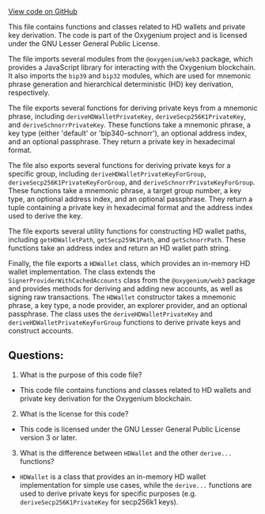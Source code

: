 [View code on GitHub](https://github.com/oxygenium/oxygenium-web3/packages/web3-wallet/src/hd-wallet.ts)

This file contains functions and classes related to HD wallets and private key derivation. The code is part of the Oxygenium project and is licensed under the GNU Lesser General Public License.

The file imports several modules from the `@oxygenium/web3` package, which provides a JavaScript library for interacting with the Oxygenium blockchain. It also imports the `bip39` and `bip32` modules, which are used for mnemonic phrase generation and hierarchical deterministic (HD) key derivation, respectively.

The file exports several functions for deriving private keys from a mnemonic phrase, including `deriveHDWalletPrivateKey`, `deriveSecp256K1PrivateKey`, and `deriveSchnorrPrivateKey`. These functions take a mnemonic phrase, a key type (either 'default' or 'bip340-schnorr'), an optional address index, and an optional passphrase. They return a private key in hexadecimal format.

The file also exports several functions for deriving private keys for a specific group, including `deriveHDWalletPrivateKeyForGroup`, `deriveSecp256K1PrivateKeyForGroup`, and `deriveSchnorrPrivateKeyForGroup`. These functions take a mnemonic phrase, a target group number, a key type, an optional address index, and an optional passphrase. They return a tuple containing a private key in hexadecimal format and the address index used to derive the key.

The file exports several utility functions for constructing HD wallet paths, including `getHDWalletPath`, `getSecp259K1Path`, and `getSchnorrPath`. These functions take an address index and return an HD wallet path string.

Finally, the file exports a `HDWallet` class, which provides an in-memory HD wallet implementation. The class extends the `SignerProviderWithCachedAccounts` class from the `@oxygenium/web3` package and provides methods for deriving and adding new accounts, as well as signing raw transactions. The `HDWallet` constructor takes a mnemonic phrase, a key type, a node provider, an explorer provider, and an optional passphrase. The class uses the `deriveHDWalletPrivateKey` and `deriveHDWalletPrivateKeyForGroup` functions to derive private keys and construct accounts.
## Questions: 
 1. What is the purpose of this code file?
- This code file contains functions and classes related to HD wallets and private key derivation for the Oxygenium blockchain.

2. What is the license for this code?
- This code is licensed under the GNU Lesser General Public License version 3 or later.

3. What is the difference between `HDWallet` and the other `derive...` functions?
- `HDWallet` is a class that provides an in-memory HD wallet implementation for simple use cases, while the `derive...` functions are used to derive private keys for specific purposes (e.g. `deriveSecp256K1PrivateKey` for secp256k1 keys).